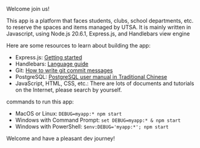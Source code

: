 Welcome join us!

This app is a platform that faces students, clubs, school departments, etc. to reserve the spaces and items managed by UTSA. It is mainly written in Javascript, using Node.js 20.6.1, Express.js, and Handlebars view engine

Here are some resources to learn about building the app:
- Express.js: [Getting started](https://expressjs.com/en/starter/installing.html)
- Handlebars: [Language guide](https://handlebarsjs.com/guide/)
- Git: [How to write git commit messages](https://wadehuanglearning.blogspot.com/2019/05/commit-commit-commit-why-what-commit.html)
- PostgreSQL: [PostgreSQL user manual in Traditional Chinese](https://docs.postgresql.tw/tutorial)
- JavaScript, HTML, CSS, etc.: There are lots of documents and tutorials on the Internet, please search by yourself.

commands to run this app:
- MacOS or Linux: `DEBUG=myapp:* npm start`
- Windows with Command Prompt: `set DEBUG=myapp:* & npm start`
- Windows with PowerShell: `$env:DEBUG='myapp:*'; npm start`

Welcome and have a pleasant dev journey!